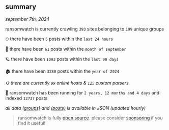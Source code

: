 
## summary
_september 7th, 2024_

ransomwatch is currently crawling `393` sites belonging to `199` unique groups

⏲ there have been `5` posts within the `last 24 hours`

🦈 there have been `61` posts within the `month of september`

🪐 there have been `1093` posts within the `last 90 days`

🏚 there have been `3280` posts within the `year of 2024`

_⚙️ there are currently `99` online hosts & `125` custom parsers._

🦕 ransomwatch has been running for `2 years, 12 months and 4 days` and indexed `12737` posts

_all data  [(groups)](http://ransomwhat.telemetry.ltd/groups) and [(posts)](http://ransomwhat.telemetry.ltd/posts) is available in JSON (updated hourly)_

> ransomwatch is fully [open source](https://github.com/joshhighet/ransomwatch#ransomwatch--). please consider [sponsoring](https://github.com/sponsors/joshhighet) if you find it useful!
